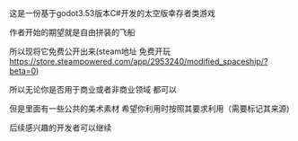 这是一份基于godot3.53版本C#开发的太空版幸存者类游戏 

作者开始的期望就是自由拼装的飞船

所以现将它免费公开出来(steam地址 免费开玩 https://store.steampowered.com/app/2953240/modified_spaceship/?beta=0)

所以无论你是否用于商业或者非商业领域 都可以

但是里面有一些公共的美术素材 希望你利用时按照其要求利用（需要标记其来源)

后续感兴趣的开发者可以继续

